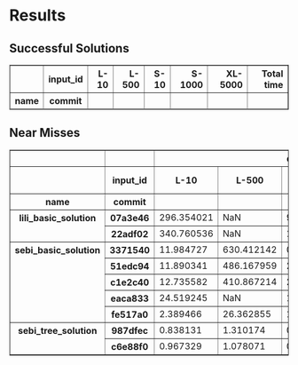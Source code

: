 # Results

## Successful Solutions

<table border="1" class="dataframe">
  <thead>
    <tr style="text-align: right;">
      <th></th>
      <th>input_id</th>
      <th>L-10</th>
      <th>L-500</th>
      <th>S-10</th>
      <th>S-1000</th>
      <th>XL-5000</th>
      <th>Total time</th>
    </tr>
    <tr>
      <th>name</th>
      <th>commit</th>
      <th></th>
      <th></th>
      <th></th>
      <th></th>
      <th></th>
      <th></th>
    </tr>
  </thead>
  <tbody>
  </tbody>
</table>

## Near Misses

<table border="1" class="dataframe">
  <thead>
    <tr>
      <th></th>
      <th></th>
      <th colspan="5" halign="left">duration</th>
      <th colspan="5" halign="left">is_success</th>
    </tr>
    <tr>
      <th></th>
      <th>input_id</th>
      <th>L-10</th>
      <th>L-500</th>
      <th>S-10</th>
      <th>S-1000</th>
      <th>XL-5000</th>
      <th>L-10</th>
      <th>L-500</th>
      <th>S-10</th>
      <th>S-1000</th>
      <th>XL-5000</th>
    </tr>
    <tr>
      <th>name</th>
      <th>commit</th>
      <th></th>
      <th></th>
      <th></th>
      <th></th>
      <th></th>
      <th></th>
      <th></th>
      <th></th>
      <th></th>
      <th></th>
    </tr>
  </thead>
  <tbody>
    <tr>
      <th rowspan="2" valign="top">lili_basic_solution</th>
      <th>07a3e46</th>
      <td>296.354021</td>
      <td>NaN</td>
      <td>9.118360</td>
      <td>717.327054</td>
      <td>NaN</td>
      <td>1.0</td>
      <td>NaN</td>
      <td>1.0</td>
      <td>1.0</td>
      <td>NaN</td>
    </tr>
    <tr>
      <th>22adf02</th>
      <td>340.760536</td>
      <td>NaN</td>
      <td>10.759106</td>
      <td>729.522386</td>
      <td>NaN</td>
      <td>1.0</td>
      <td>NaN</td>
      <td>1.0</td>
      <td>1.0</td>
      <td>NaN</td>
    </tr>
    <tr>
      <th rowspan="5" valign="top">sebi_basic_solution</th>
      <th>3371540</th>
      <td>11.984727</td>
      <td>630.412142</td>
      <td>0.750844</td>
      <td>27.249627</td>
      <td>NaN</td>
      <td>1.0</td>
      <td>1.0</td>
      <td>1.0</td>
      <td>1.0</td>
      <td>NaN</td>
    </tr>
    <tr>
      <th>51edc94</th>
      <td>11.890341</td>
      <td>486.167959</td>
      <td>2.386157</td>
      <td>25.211178</td>
      <td>NaN</td>
      <td>1.0</td>
      <td>1.0</td>
      <td>1.0</td>
      <td>1.0</td>
      <td>NaN</td>
    </tr>
    <tr>
      <th>c1e2c40</th>
      <td>12.735582</td>
      <td>410.867214</td>
      <td>2.224204</td>
      <td>22.653513</td>
      <td>NaN</td>
      <td>1.0</td>
      <td>1.0</td>
      <td>1.0</td>
      <td>1.0</td>
      <td>NaN</td>
    </tr>
    <tr>
      <th>eaca833</th>
      <td>24.519245</td>
      <td>NaN</td>
      <td>1.091898</td>
      <td>41.596725</td>
      <td>NaN</td>
      <td>1.0</td>
      <td>NaN</td>
      <td>1.0</td>
      <td>1.0</td>
      <td>NaN</td>
    </tr>
    <tr>
      <th>fe517a0</th>
      <td>2.389466</td>
      <td>26.362855</td>
      <td>1.600075</td>
      <td>3.567211</td>
      <td>NaN</td>
      <td>1.0</td>
      <td>1.0</td>
      <td>1.0</td>
      <td>1.0</td>
      <td>NaN</td>
    </tr>
    <tr>
      <th rowspan="2" valign="top">sebi_tree_solution</th>
      <th>987dfec</th>
      <td>0.838131</td>
      <td>1.310174</td>
      <td>0.951378</td>
      <td>1.396128</td>
      <td>4.555657</td>
      <td>1.0</td>
      <td>0.0</td>
      <td>1.0</td>
      <td>1.0</td>
      <td>0.0</td>
    </tr>
    <tr>
      <th>c6e88f0</th>
      <td>0.967329</td>
      <td>1.078071</td>
      <td>0.865493</td>
      <td>0.885463</td>
      <td>1.969754</td>
      <td>1.0</td>
      <td>0.0</td>
      <td>1.0</td>
      <td>1.0</td>
      <td>0.0</td>
    </tr>
  </tbody>
</table>